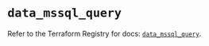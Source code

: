 # `data_mssql_query`

Refer to the Terraform Registry for docs: [`data_mssql_query`](https://registry.terraform.io/providers/pgssoft/mssql/0.6.0/docs/data-sources/query).

